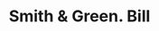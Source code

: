 ---
doi: 10.7916/D8XK9SJC
date_other: '1880'
date_other_textual: 1880-1889
form: printed ephemera
genre:
- Invoices
name:
- Smith & Green
object_in_context_url: https://biggert.cul.columbia.edu/items/view/ave_biggert_00533
subject_hierarchical_geographic:
- Worcester, Massachusetts, United States
subject_name:
- Smith & Green
title: Smith & Green. Bill
sort_title: Smith & Green. Bill
call_number: ave_biggert_00533
coordinates:
- 42.266666666666666,-71.8
pid: ave_biggert_00533
identifiers: ave_biggert_00533
thumbnail: https://derivativo-1.library.columbia.edu/iiif/2/ldpd:343872/full/!256,256/0/native.jpg
permalink: /biggert/ave_biggert_00533/
layout: iiif-image-page
---